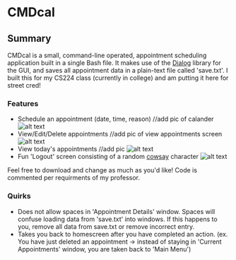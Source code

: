 # CMDcal

## Summary

CMDcal is a small, command-line operated, appointment scheduling application built in a single Bash file. It makes use of the [Dialog](https://linux.die.net/man/1/dialog) library for the GUI, and saves all appointment data in a plain-text file called 'save.txt'. I built this for my CS224 class (currently in college) and am putting it here for street cred!

### Features
- Schedule an appointment (date, time, reason) //add pic of calander
 	![alt text](https://github.com/lukeolson0/CMDcal/blob/main/img/calendar.jpg?raw=true)
- View/Edit/Delete appointments //add pic of view appointments screen
 	![alt text](https://github.com/lukeolson0/CMDcal/blob/main/img/stuff.jpg?raw=true)
- View today's appointments //add pic
 	![alt text](https://github.com/lukeolson0/CMDcal/blob/main/img/today.jpg?raw=true)
- Fun 'Logout' screen consisting of a random [cowsay](https://github.com/schacon/cowsay) character
  ![alt text](https://github.com/lukeolson0/CMDcal/blob/main/img/turkey.jpg?raw=true)


Feel free to download and change as much as you'd like! Code is commented per requirments of my professor.


### Quirks
- Does not allow spaces in 'Appointment Details' window. Spaces will confuse loading data from 'save.txt' into windows. If this happens to you, remove all data from save.txt or remove incorrect entry. 
- Takes you back to homescreen after you have completed an action. (ex. You have just deleted an appointment -> instead of staying in 'Current Appointments' window, you are taken back to 'Main Menu')
